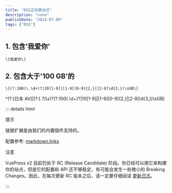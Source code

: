 ```yaml
---
title: "RSS正则表达式"
description: "none"
publishDate: "2024-07-09"
tags: ["RSS"]
---
```


<!-- more -->

## 1. 包含'我爱你'

```
\[我爱你\]
```

## 2. 包含大于'100 GB'的

```
\[(?:100(\.\d+)?|10[1-9]|[1-9][0-9]{2,}|[2-9]\d{3,})\sGB\]
```

^(?:\[日本 AV\]|(?:\[._?\]\s_)?(?:100(\.\d+)?|10[1-9]|[1-9][0-9]{2,}|[2-9]\d{3,})\sGB)

::: details html
<div class="hint-container tip">
  <p class="hint-container-title">提示</p>
  <p>链接扩展是由我们的内置插件支持的。</p>
  <p>配置参考:
    <a href="https://vuejs.press/zh/reference/config.html#markdown-links" target="_blank" rel="noopener noreferrer">markdown.links</a>
  </p>
</div>

<div class="hint-container warning">
    <p class="hint-container-title">注意</p>
    <p>VuePress v2 目前仍处于 RC (Release Candidate) 阶段。你已经可以用它来构建你的站点，但是它的配置和 API 还不够稳定，有可能会发生一些微小的 Breaking Changes。因此，在每次更新 RC 版本之后，请一定要仔细阅读 <a href="https://github.com/vuepress/core/blob/main/CHANGELOG.md" target="_blank" rel="noopener noreferrer">更新日志</a>。</p>
</div>
:::